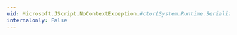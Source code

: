 ```yaml
---
uid: Microsoft.JScript.NoContextException.#ctor(System.Runtime.Serialization.SerializationInfo,System.Runtime.Serialization.StreamingContext)
internalonly: False
---
```

